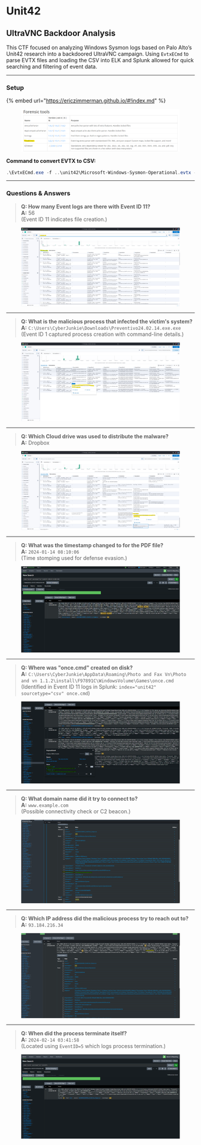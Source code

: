 # Unit42

## UltraVNC Backdoor Analysis

This CTF focused on analyzing Windows Sysmon logs based on Palo Alto’s Unit42 research into a backdoored UltraVNC campaign. Using `EvtxECmd` to parse EVTX files and loading the CSV into ELK and Splunk allowed for quick searching and filtering of event data.

***

### Setup

{% embed url="https://ericzimmerman.github.io/#!index.md" %}

<figure><img src="../../../.gitbook/assets/image (141).png" alt=""><figcaption></figcaption></figure>

**Command to convert EVTX to CSV:**

```powershell
.\EvtxECmd.exe -f ..\unit42\Microsoft-Windows-Sysmon-Operational.evtx --csv .\output\
```

***

### Questions & Answers

> **Q: How many Event logs are there with Event ID 11?**\
> **A:** 56\
> (Event ID 11 indicates file creation.)

<figure><img src="../../../.gitbook/assets/image (140).png" alt=""><figcaption></figcaption></figure>

***

> **Q: What is the malicious process that infected the victim's system?**\
> **A:** `C:\Users\CyberJunkie\Downloads\Preventivo24.02.14.exe.exe`\
> (Event ID 1 captured process creation with command-line details.)

<figure><img src="../../../.gitbook/assets/image (139).png" alt=""><figcaption></figcaption></figure>

***

> **Q: Which Cloud drive was used to distribute the malware?**\
> **A:** Dropbox

<figure><img src="../../../.gitbook/assets/image (138).png" alt=""><figcaption></figcaption></figure>

***

> **Q: What was the timestamp changed to for the PDF file?**\
> **A:** `2024-01-14 08:10:06`\
> (Time stomping used for defense evasion.)

<figure><img src="../../../.gitbook/assets/image (143).png" alt=""><figcaption></figcaption></figure>

***

> **Q: Where was "once.cmd" created on disk?**\
> **A:** `C:\Users\CyberJunkie\AppData\Roaming\Photo and Fax Vn\Photo and vn 1.1.2\install\F97891C\WindowsVolume\Games\once.cmd`\
> (Identified in Event ID 11 logs in Splunk: `index="unit42" sourcetype="csv" once.cmd`)

<figure><img src="../../../.gitbook/assets/image (142).png" alt=""><figcaption></figcaption></figure>

***

> **Q: What domain name did it try to connect to?**\
> **A:** `www.example.com`\
> (Possible connectivity check or C2 beacon.)

<figure><img src="../../../.gitbook/assets/image (144).png" alt=""><figcaption></figcaption></figure>

***

> **Q: Which IP address did the malicious process try to reach out to?**\
> **A:** `93.184.216.34`

<figure><img src="../../../.gitbook/assets/image (145).png" alt=""><figcaption></figcaption></figure>

***

> **Q: When did the process terminate itself?**\
> **A:** `2024-02-14 03:41:58`\
> (Located using `EventID=5` which logs process termination.)

<figure><img src="../../../.gitbook/assets/image (146).png" alt=""><figcaption></figcaption></figure>
